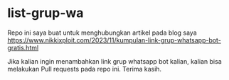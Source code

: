 ﻿# list-grup-wa
 Repo ini saya buat untuk menghubungkan artikel pada blog saya https://www.nikkixploit.com/2023/11/kumpulan-link-grup-whatsapp-bot-gratis.html

Jika kalian ingin menambahkan link grup whatsapp bot kalian, kalian bisa melakukan Pull requests pada repo ini.
Terima kasih.
